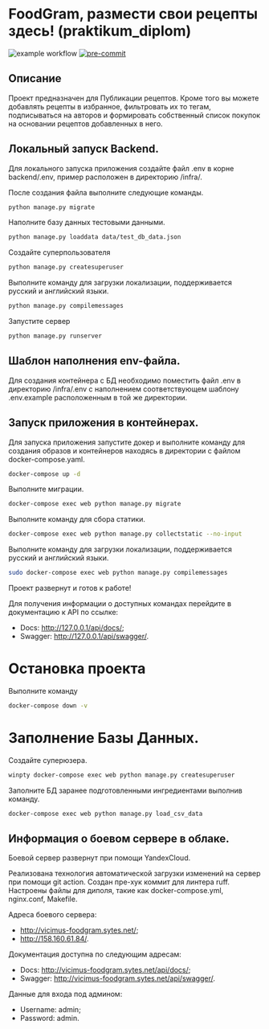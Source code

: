 # FoodGram, размести свои рецепты здесь! (praktikum_diplom)

![example workflow](https://github.com/V1cimus/foodgram-project-react/actions/workflows/foodgram_workflow.yml/badge.svg)
[![pre-commit](https://img.shields.io/badge/pre--commit-enabled-brightgreen?logo=pre-commit)](https://github.com/pre-commit/pre-commit)

## Описание
Проект предназначен для Публикации рецептов. Кроме того вы можете добавлять рецепты в избранное, фильтровать их то тегам, подписываться на авторов и формировать собственный список покупок на основании рецептов добавленных в него. 

## Локальный запуск Backend.
Для локального запуска приложения создайте файл .env в корне backend/.env, пример расположен в директорию /infra/.

После создания файла выполните следующие команды.

```bash
python manage.py migrate
```

Наполните базу данных тестовыми данными.

```bash
python manage.py loaddata data/test_db_data.json
```

Создайте суперпользователя

```bash
python manage.py createsuperuser
```

Выполните команду для загрузки локализации, поддерживается русский и английский языки.

```bash
python manage.py compilemessages
```

Запустите сервер

```bash
python manage.py runserver
```

## Шаблон наполнения env-файла.
Для создания контейнера с БД необходимо поместить файл .env в директорию /infra/.env с наполнением соответствующем шаблону .env.example расположенным в той же директории.

## Запуск приложения в контейнерах.
Для запуска приложения запустите докер и выполните команду для создания образов и контейнеров находясь в директории с файлом docker-compose.yaml.

```bash
docker-compose up -d
```

Выполните миграции.

```bash
docker-compose exec web python manage.py migrate
```

Выполните команду для сбора статики.

```bash
docker-compose exec web python manage.py collectstatic --no-input
```

Выполните команду для загрузки локализации, поддерживается русский и английский языки.

```bash
sudo docker-compose exec web python manage.py compilemessages
```

Проект развернут и готов к работе!

Для получения информации о доступных командах перейдите в документацию к API по ссылке: 
- Docs: http://127.0.0.1/api/docs/;
- Swagger: http://127.0.0.1/api/swagger/.

# Остановка проекта

Выполните команду

```bash
docker-compose down -v
```

# Заполнение Базы Данных.

Создайте суперюзера.

```bash
winpty docker-compose exec web python manage.py createsuperuser
```

Заполните БД заранее подготовленными ингредиентами выполнив команду.

```bash
docker-compose exec web python manage.py load_csv_data
```

## Информация о боевом сервере в облаке.

Боевой сервер развернут при помощи YandexCloud.

Реализована технология автоматической загрузки изменений на сервер при помощи git action.
Создан пре-хук коммит для линтера ruff. 
Настроены файлы для диполя, такие как docker-compose.yml, nginx.conf, Makefile.

Адреса боевого сервера:
- http://vicimus-foodgram.sytes.net/;
- http://158.160.61.84/.

Документация доступна по следующим адресам:
- Docs: http://vicimus-foodgram.sytes.net/api/docs/;
- Swagger: http://vicimus-foodgram.sytes.net/api/swagger/.

Данные для входа под админом:
- Username: admin;
- Password: admin.
